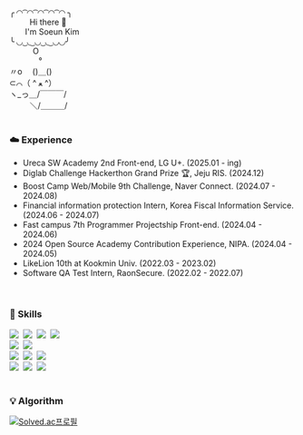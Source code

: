 <div>
╭ ◜◝ ͡ ◜◝ ͡ ◜◝ ͡ ◜◝ ͡ ◜◝ ╮ <br/>
&nbsp&nbsp&nbsp&nbsp&nbsp&nbsp&nbsp&nbsp
  Hi there 🫧 <br/>
&nbsp&nbsp&nbsp&nbsp&nbsp&nbsp
  I'm Soeun Kim <br/>
╰ ◟◞ ͜ ◟ ͜ ◟◞ ͜ ◟ ͜ ◟◞◟◞╯ <br/>
⠀⠀⠀⠀O <br/>
⠀⠀⠀⠀⠀° <br/>
〃o　 ()＿() <br/>
‎⊂⌒（  ^ ﻌ ^） <br/>
ヽ_っ＿/￣￣￣/ <br/>
　 　 ＼/＿＿＿/ <br/>

</div>
<br/>

<h3>☁️ Experience</h3>
<ul>
  <li>Ureca SW Academy 2nd Front-end, LG U+. (2025.01 - ing)</li>
  <li>Diglab Challenge Hackerthon Grand Prize 🏆, Jeju RIS. (2024.12)</li>
  <li>Boost Camp Web/Mobile 9th Challenge, Naver Connect. (2024.07 - 2024.08)
  <li>Financial information protection Intern, Korea Fiscal Information Service. (2024.06 - 2024.07)</li>
  <li>Fast campus 7th Programmer Projectship Front-end. (2024.04 - 2024.06)</li>
  <li>2024 Open Source Academy Contribution Experience, NIPA. (2024.04 - 2024.05)</li>
  <li>LikeLion 10th at Kookmin Univ. (2022.03 - 2023.02)</li>
  <li>Software QA Test Intern, RaonSecure. (2022.02 - 2022.07)</li>
</ul>

<br/>

<h3>🚀 Skills</h3>
<div>
  <img src="https://img.shields.io/badge/react-20232a.svg?style=for-the-badge&logo=react&logoColor=61DAFB" />&nbsp
  <img src="https://img.shields.io/badge/Next.js-000000?style=for-the-badge&logo=nextdotjs&logoColor=white" />&nbsp
  <img src="https://img.shields.io/badge/javascript-F7DF1E.svg?style=for-the-badge&logo=javascript&logoColor=20232a" />&nbsp
  <img src="https://img.shields.io/badge/typescript-007ACC.svg?style=for-the-badge&logo=typescript&logoColor=white" />&nbsp
</div>

<div>
  <img src="https://img.shields.io/badge/recoil-3578E5.svg?style=for-the-badge&logo=recoil&logoColor=white" />&nbsp
    <img src="https://img.shields.io/badge/React%20Query-FF4154?style=for-the-badge&logo=react%20query&logoColor=white" />&nbsp
</div>

<div>
  <img src="https://img.shields.io/badge/html5-E34F26.svg?style=for-the-badge&logo=html5&logoColor=white" />&nbsp
  <img src="https://img.shields.io/badge/css3-1572B6.svg?style=for-the-badge&logo=css3&logoColor=white" />&nbsp
  <img src="https://img.shields.io/badge/styled--components-DB7093?style=for-the-badge&logo=styled-components&logoColor=ffd35b" />&nbsp
</div>
<div>
  <img src="https://img.shields.io/badge/python-3670A0?style=for-the-badge&logo=python&logoColor=ffdd54" />&nbsp
  <img src="https://img.shields.io/badge/django-092E20?style=for-the-badge&logo=django&logoColor=white" />&nbsp
  <img src="https://img.shields.io/badge/c++-00599C?style=for-the-badge&logo=cplusplus&logoColor=white" />&nbsp 
</div>

<br>

<h3>💡 Algorithm</h3> 

[![Solved.ac프로필](http://mazassumnida.wtf/api/v2/generate_badge?boj=soeun0108)](https://solved.ac/soeun0108)
